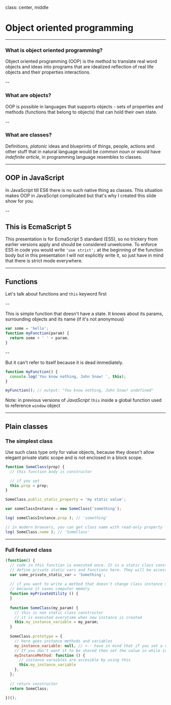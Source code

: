 class: center, middle
# Object oriented programming

---

### What is object oriented programming?

Object oriented programming (OOP) is the method to translate real word objects and ideas into programs that are idealized reflection of real life objects and their properties interactions.

--

### What are objects?

OOP is possible in languages that supports objects - sets of properties and methods (functions that belong to objects) that can hold their own state.

--

### What are classes?

Definitions, *platonic* ideas and blueprints of things, people, actions and other stuff that in natural language would be *common noun* or would have *indefinite article*, in programming language resembles to classes.

---

## OOP in JavaScript

In JavaScript till ES6 there is no such native thing as classes. This situation makes OOP in JavaScript complicated but that's why I created this slide show for you.

--

## This is EcmaScript 5

This presentation is for EcmaScript 5 standard (ES5), so no trickery from earlier versions apply and should be considered unwelcome. To enforce ES5 in code you would write `'use strict';` at the beginning of the function body but in this presentation I will not explicitly write it, so just have in mind that there is strict mode everywhere.

---

## Functions

Let's talk about functions and `this` keyword first

--

This is simple function that doesn't have a state.
It knows about its params, surrounding objects and its name (if it's not anonymous)

```javascript
var some = 'hello';
function myFunction(param) {
  return some + ' ' + param;
}

```

--

But it can't refer to itself because it is dead immediately.

```javascript
function myFunction() {
  console.log('You know nothing, John Snow! ', this);
}

myFunction(); // output: "You know nothing, John Snow! undefined" 

```

Note: in previous versions of *JavaScript* `this` inside a global function used to reference `window` object

---

## Plain classes

### The simplest class

Use such class type only for value objects, because they doesn't allow elegant private static scope and is not enclosed in a block scope.

```javascript
function SomeClass(prop) {
  // this function body is constructor

  // if you set
  this.prop = prop;
}

SomeClass.public_static_property = 'my static value';

var someClassInstance = new SomeClass('something');

log( someClassInstance.prop ); // 'something'

// in modern browsers, you can get class name with read-only property `name`
log( SomeClass.name ); // 'SomeClass'
```

---

### Full featured class 
```javascript
(function() {
  // code in this function is executed once. It is a static class constructor
  // define private static vars and functions here. They will be accessible to all members of class.
  var some_private_static_var = 'Something';
  
  // if you want to write a method that doesn't change class instance state it is best thing to define it in static scope, 
  // because it saves computer memory
  function myPrivateUtility () {
  }
  
  function SomeClass(my_param) {
    // this is non static class constructor
    // it is executed everytime when new instance is created
    this.my_instance_variable = my_param;
  }
  
  SomeClass.prototype = {
    // here goes instance methods and variables
    my_instance_variable: null, // <-- have in mind that if you set a variable value here it will be shared between all instances. 
    // If you don't want it to be shared then set the value in while in constructor like this.my_instance_valiable = 'something';
    myInstanceMethod: function () {
      // instance varaibles are accesible by using this
      this.my_instance_variable
    },
  };
  
  // return constructor
  return SomeClass;
  
})();
```
